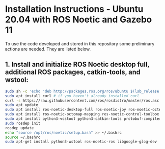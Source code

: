 # Installation Instructions - Ubuntu 20.04 with ROS Noetic and Gazebo 11

To use the code developed and stored in this repository some preliminary actions are needed. They are listed below.

## 1. Install and initialize ROS Noetic desktop full, additional ROS packages, catkin-tools, and wstool:

```bash
sudo sh -c 'echo "deb http://packages.ros.org/ros/ubuntu $(lsb_release -sc) main" > /etc/apt/sources.list.d/ros-latest.list'
sudo apt install curl # if you haven't already installed curl
curl -s https://raw.githubusercontent.com/ros/rosdistro/master/ros.asc | sudo apt-key add -
sudo apt update
sudo apt install ros-noetic-desktop-full ros-noetic-joy ros-noetic-octomap-ros ros-noetic-mavlink
sudo apt install ros-noetic-octomap-mapping ros-noetic-control-toolbox
sudo apt install python3-vcstool python3-catkin-tools protobuf-compiler libgoogle-glog-dev
sudo rosdep init
rosdep update
echo "source /opt/ros/noetic/setup.bash" >> ~/.bashrc
source ~/.bashrc
sudo apt-get install python3-wstool ros-noetic-ros libgoogle-glog-dev
